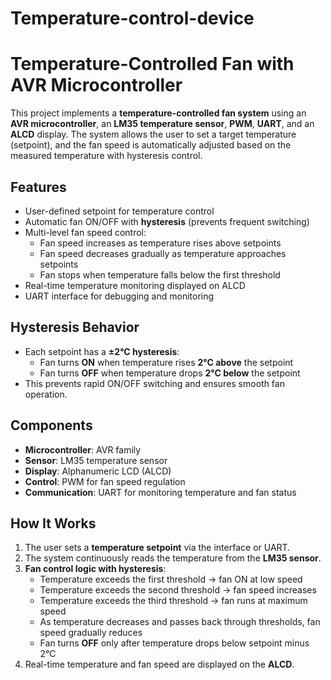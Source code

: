 # Temperature-control-device

# Temperature-Controlled Fan with AVR Microcontroller

This project implements a **temperature-controlled fan system** using an **AVR microcontroller**, an **LM35 temperature sensor**, **PWM**, **UART**, and an **ALCD** display. The system allows the user to set a target temperature (setpoint), and the fan speed is automatically adjusted based on the measured temperature with hysteresis control.

## Features

- User-defined setpoint for temperature control
- Automatic fan ON/OFF with **hysteresis** (prevents frequent switching)
- Multi-level fan speed control:
  - Fan speed increases as temperature rises above setpoints
  - Fan speed decreases gradually as temperature approaches setpoints
  - Fan stops when temperature falls below the first threshold
- Real-time temperature monitoring displayed on ALCD
- UART interface for debugging and monitoring

## Hysteresis Behavior

- Each setpoint has a **±2°C hysteresis**:
  - Fan turns **ON** when temperature rises **2°C above** the setpoint  
  - Fan turns **OFF** when temperature drops **2°C below** the setpoint  
- This prevents rapid ON/OFF switching and ensures smooth fan operation.

## Components

- **Microcontroller**: AVR family  
- **Sensor**: LM35 temperature sensor  
- **Display**: Alphanumeric LCD (ALCD)  
- **Control**: PWM for fan speed regulation  
- **Communication**: UART for monitoring temperature and fan status

## How It Works

1. The user sets a **temperature setpoint** via the interface or UART.  
2. The system continuously reads the temperature from the **LM35 sensor**.  
3. **Fan control logic with hysteresis**:
   - Temperature exceeds the first threshold → fan ON at low speed  
   - Temperature exceeds the second threshold → fan speed increases  
   - Temperature exceeds the third threshold → fan runs at maximum speed  
   - As temperature decreases and passes back through thresholds, fan speed gradually reduces  
   - Fan turns **OFF** only after temperature drops below setpoint minus 2°C  
4. Real-time temperature and fan speed are displayed on the **ALCD**. 
